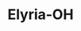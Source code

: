 ---
title: Elyria-OH
slug: elyria-oh
f_state:
- cms/state/ohio.md
f_locations:
- cms/payday-loan/advance-america-2078.md
- cms/payday-loan/advance-america-2101.md
- cms/payday-loan/advance-pay-usa-3375.md
- cms/payday-loan/advance-pay-usa-3383.md
- cms/payday-loan/cash-post-8351.md
- cms/payday-loan/cashland-9233.md
- cms/payday-loan/cashland-9259.md
- cms/payday-loan/check-into-cash-12246.md
- cms/payday-loan/check-into-cash-of-ohio-13514.md
- cms/payday-loan/fast-cash-of-america-17794.md
- cms/payday-loan/fast-cash-of-america-17798.md
- cms/payday-loan/lowefee-check-cashing-20559.md
- cms/payday-loan/middle-avenue-marath-on-20857.md
- cms/payday-loan/middle-avenue-marath-on-20858.md
- cms/payday-loan/money-mart-21467.md
- cms/payday-loan/national-cash-advance-22591.md
- cms/payday-loan/national-cash-advance-22624.md
- cms/payday-loan/spike-meckley-brill-illner-c-26856.md
updated-on: '2024-05-30T13:41:28.615Z'
created-on: '2024-05-30T13:41:28.615Z'
published-on: '2024-05-30T13:54:32.469Z'
f_city: Elyria
layout: '[city].html'
tags: city
---